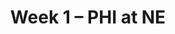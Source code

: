 ---
layout: game
title: Week 1 – PHI at NE
season: 2023
game_id: 2023_01_PHI_NE
away_team: PHI
home_team: NE
---